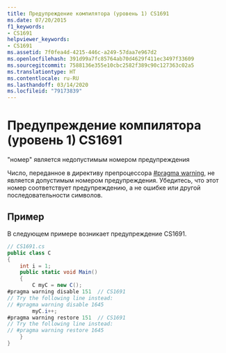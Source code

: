 ```yaml
---
title: Предупреждение компилятора (уровень 1) CS1691
ms.date: 07/20/2015
f1_keywords:
- CS1691
helpviewer_keywords:
- CS1691
ms.assetid: 7f0fea4d-4215-446c-a249-57daa7e967d2
ms.openlocfilehash: 391d99a7fc85764ab70d4629f411ec3497f33609
ms.sourcegitcommit: 7588136e355e10cbc2582f389c90c127363c02a5
ms.translationtype: HT
ms.contentlocale: ru-RU
ms.lasthandoff: 03/14/2020
ms.locfileid: "79173839"
---
```

# <a name="compiler-warning-level-1-cs1691"></a>Предупреждение компилятора (уровень 1) CS1691
"номер" является недопустимым номером предупреждения  
  
 Число, переданное в директиву препроцессора [#pragma warning](../preprocessor-directives/preprocessor-pragma-warning.md), не является допустимым номером предупреждения. Убедитесь, что этот номер соответствует предупреждению, а не ошибке или другой последовательности символов.  
  
## <a name="example"></a>Пример  
 В следующем примере возникает предупреждение CS1691.  
  
```csharp  
// CS1691.cs  
public class C  
{  
    int i = 1;  
    public static void Main()  
    {  
        C myC = new C();  
#pragma warning disable 151  // CS1691  
// Try the following line instead:  
// #pragma warning disable 1645
        myC.i++;  
#pragma warning restore 151  // CS1691  
// Try the following line instead:  
// #pragma warning restore 1645
    }  
}  
```
